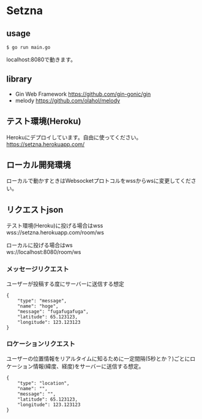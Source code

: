 # Setzna

## usage
```
$ go run main.go
```
localhost:8080で動きます。

## library

- Gin Web Framework https://github.com/gin-gonic/gin
- melody https://github.com/olahol/melody

## テスト環境(Heroku)

Herokuにデプロイしています。自由に使ってください。  
https://setzna.herokuapp.com/

## ローカル開発環境

ローカルで動かすときはWebsocketプロトコルをwssからwsに変更してください。

## リクエストjson

テスト環境(Heroku)に投げる場合はwss  
wss://setzna.herokuapp.com/room/ws  

ローカルに投げる場合はws  
ws://localhost:8080/room/ws

### メッセージリクエスト

ユーザーが投稿する度にサーバーに送信する想定

```
{
    "type": "message",
    "name": "hoge",
    "message": "fugafugafuga",
    "latitude": 65.123123,
    "longitude": 123.123123
}
```

### ロケーションリクエスト

ユーザーの位置情報をリアルタイムに知るために一定間隔(5秒とか？)ごとにロケーション情報(緯度、経度)をサーバーに送信する想定。

```
{
    "type": "location",
    "name": "",
    "message": "",
    "latitude": 65.123123,
    "longitude": 123.123123
}
```